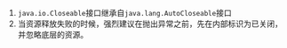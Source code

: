 1. `java.io.Closeable`接口继承自`java.lang.AutoCloseable`接口
2. 当资源释放失败的时候，强烈建议在抛出异常之前，先在内部标识为已关闭，并忽略底层的资源。